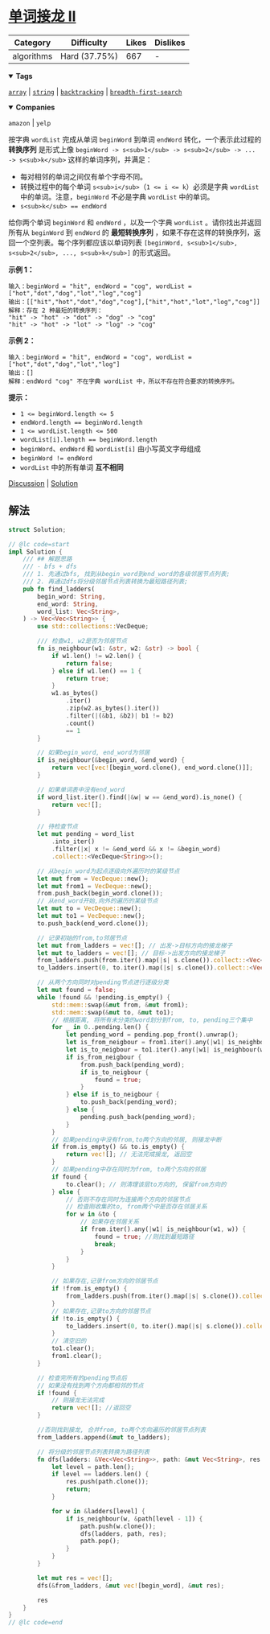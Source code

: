 # [单词接龙 II](https://leetcode.cn/problems/word-ladder-ii/description/ "https://leetcode.cn/problems/word-ladder-ii/description/")

| Category   | Difficulty    | Likes | Dislikes |
| ---------- | ------------- | ----- | -------- |
| algorithms | Hard (37.75%) | 667   | -        |

<details open=""><summary><strong>Tags</strong></summary>

[`array`](https://leetcode.com/tag/array "https://leetcode.com/tag/array") | [`string`](https://leetcode.com/tag/string "https://leetcode.com/tag/string") | [`backtracking`](https://leetcode.com/tag/backtracking "https://leetcode.com/tag/backtracking") | [`breadth-first-search`](https://leetcode.com/tag/breadth-first-search "https://leetcode.com/tag/breadth-first-search")

<details open=""><summary><strong>Companies</strong></summary>

`amazon` | `yelp`

按字典 `wordList` 完成从单词 `beginWord` 到单词 `endWord` 转化，一个表示此过程的 **转换序列** 是形式上像 `beginWord -> s<sub>1</sub> -> s<sub>2</sub> -> ... -> s<sub>k</sub>` 这样的单词序列，并满足：

- 每对相邻的单词之间仅有单个字母不同。
- 转换过程中的每个单词 `s<sub>i</sub>`（`1 <= i <= k`）必须是字典 `wordList` 中的单词。注意，`beginWord` 不必是字典 `wordList` 中的单词。
- `s<sub>k</sub> == endWord`

给你两个单词 `beginWord` 和 `endWord` ，以及一个字典 `wordList` 。请你找出并返回所有从 `beginWord` 到 `endWord` 的 **最短转换序列** ，如果不存在这样的转换序列，返回一个空列表。每个序列都应该以单词列表 `[beginWord, s<sub>1</sub>, s<sub>2</sub>, ..., s<sub>k</sub>]` 的形式返回。

**示例 1：**

```
输入：beginWord = "hit", endWord = "cog", wordList = ["hot","dot","dog","lot","log","cog"]
输出：[["hit","hot","dot","dog","cog"],["hit","hot","lot","log","cog"]]
解释：存在 2 种最短的转换序列：
"hit" -> "hot" -> "dot" -> "dog" -> "cog"
"hit" -> "hot" -> "lot" -> "log" -> "cog"
```

**示例 2：**

```
输入：beginWord = "hit", endWord = "cog", wordList = ["hot","dot","dog","lot","log"]
输出：[]
解释：endWord "cog" 不在字典 wordList 中，所以不存在符合要求的转换序列。
```

**提示：**

- `1 <= beginWord.length <= 5`
- `endWord.length == beginWord.length`
- `1 <= wordList.length <= 500`
- `wordList[i].length == beginWord.length`
- `beginWord`、`endWord` 和 `wordList[i]` 由小写英文字母组成
- `beginWord != endWord`
- `wordList` 中的所有单词 **互不相同**

[Discussion](https://leetcode.cn/problems/word-ladder-ii/comments/ "https://leetcode.cn/problems/word-ladder-ii/comments/") | [Solution](https://leetcode.cn/problems/word-ladder-ii/solution/ "https://leetcode.cn/problems/word-ladder-ii/solution/")

## 解法

```rust
struct Solution;

// @lc code=start
impl Solution {
    /// ## 解题思路
    /// - bfs + dfs
    /// 1. 先通过bfs, 找到从begin_word到end_word的各级邻居节点列表;
    /// 2. 再通过dfs将分级邻居节点列表转换为最短路径列表;
    pub fn find_ladders(
        begin_word: String,
        end_word: String,
        word_list: Vec<String>,
    ) -> Vec<Vec<String>> {
        use std::collections::VecDeque;

        /// 检查w1, w2是否为邻居节点
        fn is_neighbour(w1: &str, w2: &str) -> bool {
            if w1.len() != w2.len() {
                return false;
            } else if w1.len() == 1 {
                return true;
            }
            w1.as_bytes()
                .iter()
                .zip(w2.as_bytes().iter())
                .filter(|(&b1, &b2)| b1 != b2)
                .count()
                == 1
        }

        // 如果begin_word, end_word为邻居
        if is_neighbour(&begin_word, &end_word) {
            return vec![vec![begin_word.clone(), end_word.clone()]];
        }

        // 如果单词表中没有end_word
        if word_list.iter().find(|&w| w == &end_word).is_none() {
            return vec![];
        }

        // 待检查节点
        let mut pending = word_list
            .into_iter()
            .filter(|x| x != &end_word && x != &begin_word)
            .collect::<VecDeque<String>>();

        // 从begin_word为起点逐级向外遍历时的某级节点
        let mut from = VecDeque::new();
        let mut from1 = VecDeque::new();
        from.push_back(begin_word.clone());
        // 从end_word开始,向外的遍历的某级节点
        let mut to = VecDeque::new();
        let mut to1 = VecDeque::new();
        to.push_back(end_word.clone());

        // 记录初始的from,to邻居节点
        let mut from_ladders = vec![]; // 出发->目标方向的接龙梯子
        let mut to_ladders = vec![]; // 目标->出发方向的接龙梯子
        from_ladders.push(from.iter().map(|s| s.clone()).collect::<Vec<String>>());
        to_ladders.insert(0, to.iter().map(|s| s.clone()).collect::<Vec<String>>());

        // 从两个方向同时对pending节点进行逐级分类
        let mut found = false;
        while !found && !pending.is_empty() {
            std::mem::swap(&mut from, &mut from1);
            std::mem::swap(&mut to, &mut to1);
            // 根据距离, 将所有未分类的word划分到from, to, pending三个集中
            for _ in 0..pending.len() {
                let pending_word = pending.pop_front().unwrap();
                let is_from_neigbour = from1.iter().any(|w1| is_neighbour(w1, &pending_word));
                let is_to_neigbour = to1.iter().any(|w1| is_neighbour(w1, &pending_word));
                if is_from_neigbour {
                    from.push_back(pending_word);
                    if is_to_neigbour {
                        found = true;
                    }
                } else if is_to_neigbour {
                    to.push_back(pending_word);
                } else {
                    pending.push_back(pending_word);
                }
            }
            // 如果pending中没有from,to两个方向的邻居, 则接龙中断
            if from.is_empty() && to.is_empty() {
                return vec![]; // 无法完成接龙, 返回空
            }
            // 如果pending中存在同时为from, to两个方向的邻居
            if found {
                to.clear(); // 则清理该层to方向的, 保留from方向的
            } else {
                // 否则不存在同时为连接两个方向的邻居节点
                // 检查刚收集的to, from两个中是否存在邻居关系
                for w in &to {
                    // 如果存在邻居关系
                    if from.iter().any(|w1| is_neighbour(w1, w)) {
                        found = true; //则找到最短路径
                        break;
                    }
                }
            }

            // 如果存在,记录from方向的邻居节点
            if !from.is_empty() {
                from_ladders.push(from.iter().map(|s| s.clone()).collect::<Vec<String>>());
            }
            // 如果存在,记录to方向的邻居节点
            if !to.is_empty() {
                to_ladders.insert(0, to.iter().map(|s| s.clone()).collect::<Vec<String>>());
            }
            // 清空旧的
            to1.clear();
            from1.clear();
        }

        // 检查完所有的pending节点后
        // 如果没有找到两个方向都相邻的节点
        if !found {
            // 则接龙无法完成
            return vec![]; //返回空
        }

        //否则找到接龙, 合并from, to两个方向遍历的邻居节点列表
        from_ladders.append(&mut to_ladders);

        // 将分级的邻居节点列表转换为路径列表
        fn dfs(ladders: &Vec<Vec<String>>, path: &mut Vec<String>, res: &mut Vec<Vec<String>>) {
            let level = path.len();
            if level == ladders.len() {
                res.push(path.clone());
                return;
            }

            for w in &ladders[level] {
                if is_neighbour(w, &path[level - 1]) {
                    path.push(w.clone());
                    dfs(ladders, path, res);
                    path.pop();
                }
            }
        }

        let mut res = vec![];
        dfs(&from_ladders, &mut vec![begin_word], &mut res);

        res
    }
}
// @lc code=end

```
